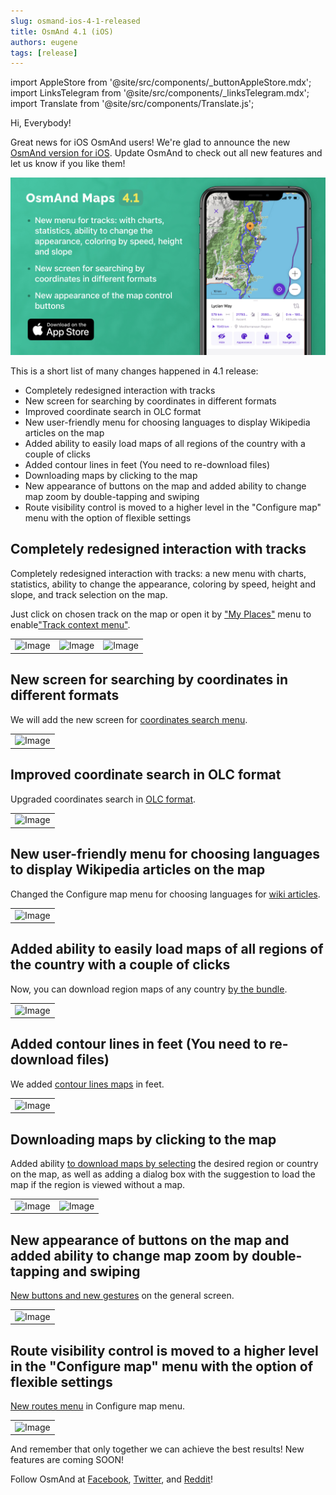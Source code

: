 ```yaml
---
slug: osmand-ios-4-1-released
title: OsmAnd 4.1 (iOS)
authors: eugene
tags: [release]
---
```

import AppleStore from '@site/src/components/_buttonAppleStore.mdx';
import LinksTelegram from '@site/src/components/_linksTelegram.mdx';
import Translate from '@site/src/components/Translate.js';

Hi, Everybody!

Great news for iOS OsmAnd users! We're glad to announce the new [OsmAnd version for iOS](https://itunes.apple.com/us/app/osmand-maps-travel-navigate/id934850257). Update OsmAnd to check out all new features and let us know if you like them!

![OsmAnd iOS 4.1](./banner.png)

<!--truncate-->


This is a short list of many changes happened in 4.1 release:


* Completely redesigned interaction with tracks
* New screen for searching by coordinates in different formats
* Improved coordinate search in OLC format
* New user-friendly menu for choosing languages to display Wikipedia articles on the map
* Added ability to easily load maps of all regions of the country with a couple of clicks
* Added contour lines in feet (You need to re-download files)
* Downloading maps by clicking to the map
* New appearance of buttons on the map and added ability to change map zoom by double-tapping and swiping
* Route visibility control is moved to a higher level in the "Configure map" menu with the option of flexible settings


## Completely redesigned interaction with tracks

Completely redesigned interaction with tracks: a new menu with charts, statistics, ability to change the appearance, coloring by speed, height and slope, and track selection on the map.

Just click on chosen track on the map or open it by <a href="https://docs.osmand.net/en/main@latest/osmand/personal/myplaces">"My Places"</a> menu to enable<a href="https://docs.osmand.net/en/main@latest/osmand/map/track-context-menu">"Track context menu"</a>.


<table class="blogimage">
  <tr>
    <td><img src={require('./tracks.png').default} alt="Image"/></td>
    <td><img src={require('./tracks_1.png').default} alt="Image"/></td>
    <td><img src={require('./tracks_2.png').default} alt="Image"/></td>
  </tr>
</table> 


## New screen for searching by coordinates in different formats

We will add the new screen for <a href="https://docs.osmand.net/en/main@latest/osmand/search/search-address#coordinates-search">coordinates search menu</a>.

<table class="blogimage">
  <tr>
    <td><img src={require('./coordinates.png').default} alt="Image"/></td>
  </tr>
</table> 


## Improved coordinate search in OLC format

Upgraded coordinates search in <a href="https://docs.osmand.net/en/main@latest/osmand/search/search-address#coordinates-search">OLC format</a>.

<table class="blogimage">
  <tr>
    <td><img src={require('./olc.png').default} alt="Image"/></td>
  </tr>
</table> 


## New user-friendly menu for choosing languages to display Wikipedia articles on the map

Changed the Configure map menu for choosing languages for <a href="https://docs.osmand.net/en/main@latest/osmand/plugins/wikipedia">wiki articles</a>.
<table class="blogimage">
  <tr>
    <td><img src={require('./wiki.png').default} alt="Image"/></td>
  </tr>
</table> 

## Added ability to easily load maps of all regions of the country with a couple of clicks

Now, you can download region maps of any country <a href="https://docs.osmand.net/en/main@latest/osmand/start-with/download-maps">by the bundle</a>.

<table class="blogimage">
  <tr>
    <td><img src={require('./download.png').default} alt="Image"/></td>
  </tr>
</table> 

## Added contour lines in feet (You need to re-download files)

We added <a href="https://docs.osmand.net/en/main@latest/osmand/plugins/contour-lines">contour lines maps</a> in feet.

<table class="blogimage">
  <tr>
    <td><img src={require('./srtm.png').default} alt="Image"/></td>
  </tr>
</table> 


## Downloading maps by clicking to the map

Added ability <a href="https://docs.osmand.net/en/main@latest/osmand/start-with/download-maps#download--manage---world-map">to download maps by selecting</a> the desired region or country on the map, as well as adding a dialog box with the suggestion to load the map if the region is viewed without a map.

<table class="blogimage">
  <tr>
    <td><img src={require('./map.png').default} alt="Image"/></td>
    <td><img src={require('./map_1.png').default} alt="Image"/></td>
  </tr>
</table>


## New appearance of buttons on the map and added ability to change map zoom by double-tapping and swiping

<a href="https://docs.osmand.net/en/main@latest/osmand/map/interact-with-map">New buttons and new gestures</a> on the general screen.

<table class="blogimage">
  <tr>
    <td><img src={require('./buttons.png').default} alt="Image"/></td>
  </tr>
</table>


## Route visibility control is moved to a higher level in the "Configure map" menu with the option of flexible settings

<a href="https://docs.osmand.net/en/main@latest/osmand/map/vector-maps#routes">New routes menu</a> in Configure map menu.


<table class="blogimage">
  <tr>
    <td><img src={require('./routes.png').default} alt="Image"/></td>
  </tr>
</table>


And remember that only together we can achieve the best results! 
New features are coming SOON!



Follow OsmAnd at <a href="https://www.facebook.com/osmandapp/">Facebook</a>, <a href="https://www.twitter.com/osmandapp/">Twitter</a>, and <a href="https://www.reddit.com/r/OsmAnd/">Reddit</a>!

<LinksTelegram/>
<AppleStore/>